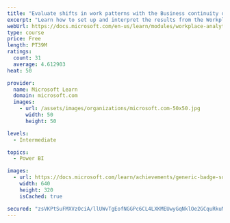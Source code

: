```yaml
---
title: "Evaluate shifts in work patterns with the Business continuity dashboard in Microsoft Workplace Analytics"
excerpt: "Learn how to set up and interpret the results from the Workplace Analytics Power BI Business continuity dashboard. Generate insights from the behavioral data to help navigate shifts in employee and team work patterns."
webUrl: https://docs.microsoft.com/en-us/learn/modules/workplace-analytics-business-continuity/
type: course
price: Free
length: PT39M
ratings:
  count: 31
  average: 4.612903
heat: 50

provider:
  name: Microsoft Learn
  domain: microsoft.com
  images:
    - url: /assets/images/organizations/microsoft.com-50x50.jpg
      width: 50
      height: 50

levels:
  - Intermediate

topics:
  - Power BI

images:
  - url: https://docs.microsoft.com/learn/achievements/generic-badge-social.png
    width: 640
    height: 320
    isCached: true

secured: "zsVKPtSuFMXVzOciA/llUWvTgEofNGGPc6CL4LXKMEUwyGqNklOe2GCquRkuMa+cm4w0foSk0V5nNC2LB+lpMqw/U8me2D/33Sk1huat238C8LIeUJ1UEPuedAYjAVzs7SYPR6D2mBpJByxob3gtL+eumQWbS2viPTg1aqU+XbzkoO7vsp4sd/VA+C+enxpzT91DMDmAEowTaOYQovr5w/Kju53T6F+R8ExMsg255UOh/sy6C8piJZHUB4GQKFYZZaYCh7LRhVLGQydo4v+1/ARPfFNeGWYVChSwMyeeSEldh9ZhHqPXCQSDt9TyV3IcNTrsRKfbusVb0RpeF1BZ6YPLraNK3mU15aOJAcQFNusHTSE6qyodiOk2Gk41EhIKWQpTOY8KZLgiyuO/dzfR/aidlsWrrmcwP3hHNT5xVBA=;Dl5UVqUCIbZal298uGadAw=="
---
```


